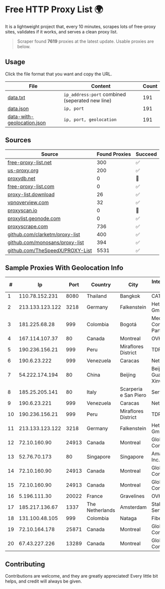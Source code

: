 
# Free HTTP Proxy List 🌍

It is a lightweight project that, every 10 minutes, scrapes lots of free-proxy sites, validates if it works, and serves a clean proxy list.


> Scraper found **7619** proxies at the latest update. Usable proxies are below.

## Usage

Click the file format that you want and copy the URL.


|File|Content|Count|
|----|-------|-----|
|[data.txt](https://raw.githubusercontent.com/themiralay/Proxy-List-World/master/data.txt)|`ip_address:port` combined (seperated new line)|191|
|[data.json](https://raw.githubusercontent.com/themiralay/Proxy-List-World/master/data.json)|`ip, port`|191|
|[data-with-geolocation.json](https://raw.githubusercontent.com/themiralay/Proxy-List-World/master/data-with-geolocation.json)|`ip, port, geolocation`|191|

## Sources

|Source|Found Proxies|Succeed|
|------|-------------|-------|
|[free-proxy-list.net](https://free-proxy-list.net)|300|✅|
|[us-proxy.org](https://www.us-proxy.org)|200|✅|
|[proxydb.net](http://proxydb.net)|0|🚫|
|[free-proxy-list.com](https://free-proxy-list.com/?page=&port=&type%5B%5D=http&type%5B%5D=https&up_time=0&search=Search)|0|✅|
|[proxy-list.download](https://www.proxy-list.download/HTTP)|26|✅|
|[vpnoverview.com](https://vpnoverview.com/privacy/anonymous-browsing/free-proxy-servers)|32|✅|
|[proxyscan.io](https://www.proxyscan.io)|0|🚫|
|[proxylist.geonode.com](https://proxylist.geonode.com/api/proxy-list?limit=300&page=1&sort_by=lastChecked&sort_type=desc&protocols=http,https)|0|✅|
|[proxyscrape.com](https://api.proxyscrape.com/v2/?request=displayproxies&protocol=http&timeout=10000&country=all&ssl=all&anonymity=all)|736|✅|
|[github.com/clarketm/proxy-list](https://raw.githubusercontent.com/clarketm/proxy-list/master/proxy-list-raw.txt)|400|✅|
|[github.com/monosans/proxy-list](https://raw.githubusercontent.com/monosans/proxy-list/main/proxies/http.txt)|394|✅|
|[github.com/TheSpeedX/PROXY-List](https://raw.githubusercontent.com/TheSpeedX/PROXY-List/master/http.txt)|5531|✅|


## Sample Proxies With Geolocation Info

|#|Ip|Port|Country|City|Internet Service Provider|
|-|--|----|-------|----|-------------------------|
|1|110.78.152.231|8080|Thailand|Bangkok|CAT-BB|
|2|213.133.123.122|3218|Germany|Falkenstein|Hetzner Online GmbH|
|3|181.225.68.28|999|Colombia|Bogotá|Media Commerce Partners S.A|
|4|167.114.107.37|80|Canada|Montreal|OVH SAS|
|5|190.236.156.21|999|Peru|Miraflores District|TDP-GRS|
|6|190.6.23.222|999|Venezuela|Caracas|Net Uno|
|7|54.222.174.194|80|China|Beijing|Beijing Guanghuan Xinwang Digital|
|8|185.25.205.141|80|Italy|Scarperia e San Piero|Servereasy Italy|
|9|190.6.23.221|999|Venezuela|Caracas|Net Uno|
|10|190.236.156.21|999|Peru|Miraflores District|TDP-GRS|
|11|213.133.123.122|3218|Germany|Falkenstein|Hetzner Online GmbH|
|12|72.10.160.90|24913|Canada|Montreal|GloboTech Communications|
|13|52.76.70.173|80|Singapore|Singapore|Amazon.com, Inc.|
|14|72.10.160.90|24913|Canada|Montreal|GloboTech Communications|
|15|72.10.160.90|24913|Canada|Montreal|GloboTech Communications|
|16|5.196.111.30|20022|France|Gravelines|OVH SAS|
|17|185.217.136.67|1337|The Netherlands|Amsterdam|Stallion Network Services Limited|
|18|131.100.48.105|999|Colombia|Nataga|Fibernet TV SAS|
|19|72.10.164.178|25871|Canada|Montreal|GloboTech Communications|
|20|67.43.227.226|13289|Canada|Montreal|GloboTech Communications|



## Contributing

Contributions are welcome, and they are greatly appreciated! Every
little bit helps, and credit will always be given.

